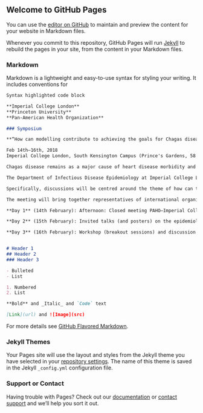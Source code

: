 ## Welcome to GitHub Pages

You can use the [editor on GitHub](https://github.com/zulmac/chagas_symposium_2018/edit/master/index.md) to maintain and preview the content for your website in Markdown files.

Whenever you commit to this repository, GitHub Pages will run [Jekyll](https://jekyllrb.com/) to rebuild the pages in your site, from the content in your Markdown files.

### Markdown

Markdown is a lightweight and easy-to-use syntax for styling your writing. It includes conventions for

```markdown
Syntax highlighted code block

**Imperial College London**
**Princeton University**
**Pan-American Health Organization**

### Symposium

**“How can modelling contribute to achieving the goals for Chagas disease in the horizon 2020 and beyond?**

Feb 14th–16th, 2018
Imperial College London, South Kensington Campus (Prince's Gardens, 58 and 170 Prince’s Gate)

Chagas disease remains as a major cause of heart disease morbidity and mortality in Latin American countries. In the last three decades, most endemic countries have made great strides towards the control of Chagas disease by implementing mainly vector and blood transfusion control. However, the impact of such interventions has, by and large, not been rigorously quantified, and questions remain as how to address old and new challenges as countries progress towards the goals proposed by the World Health Organization (WHO) in the horizon 2020 and beyond. These goals are aimed to achieve interruption of intra-domiciliary (vectorial) transmission in all endemic countries and to have all infected/ill patients under care. However, estimates of the current status of intra-domiciliary transmission and burden of disease in endemic countries remain poorly documented, making it difficult to ascertain progress, identify areas that need strengthening, and make programmatic decisions about deploying the most cost-effective interventions.

The Department of Infectious Disease Epidemiology at Imperial College London in collaboration with the Pan American Health Organization (PAHO), Princeton University, and the Neglected Tropical Disease Modelling Consortium is convening a symposium and workshop to define overarching challenges and research priorities, explore opportunities, develop collaborations, and build strategies towards a research agenda for rigorous mathematical modelling to help measure and inform progress on control and elimination of Chagas disease in Latin America.

Specifically, discussions will be centred around the theme of how can transmission dynamics and statistical models help to highlight country programmes priorities and measure the progress made, and how can endemic countries help to inform the models and make best use of them to plan and deploy country-specific and cost-effective interventions.

The meeting will bring together representatives of international organizations, scientific researchers, programme managers, non-government and non-profit organizations, industry partners, government representatives, and community stakeholders to identify and articulate opportunities for long-term, highly impactful and country-relevant collaborative research.

**Day 1** (14th February): Afternoon: Closed meeting PAHO–Imperial College London–Princeton University

**Day 2** (15th February): Invited talks (and posters) on the epidemiological and control status of Chagas disease in Latin America, identified gaps and the role of mathematical modelling in bridging these gaps

**Day 3** (16th February): Workshop (breakout sessions) and discussion for the preparation of a Meeting Report on “How can Chagas disease modelling best assist endemic countries to reach their control and elimination goals in the horizon 2020 and beyond”


# Header 1
## Header 2
### Header 3

- Bulleted
- List

1. Numbered
2. List

**Bold** and _Italic_ and `Code` text

[Link](url) and ![Image](src)
```

For more details see [GitHub Flavored Markdown](https://guides.github.com/features/mastering-markdown/).

### Jekyll Themes

Your Pages site will use the layout and styles from the Jekyll theme you have selected in your [repository settings](https://github.com/zulmac/chagas_symposium_2018/settings). The name of this theme is saved in the Jekyll `_config.yml` configuration file.

### Support or Contact

Having trouble with Pages? Check out our [documentation](https://help.github.com/categories/github-pages-basics/) or [contact support](https://github.com/contact) and we’ll help you sort it out.
